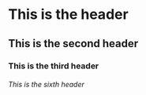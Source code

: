 # This is the header 

## This is the second header

### This is the third header

###### This is the sixth header 
